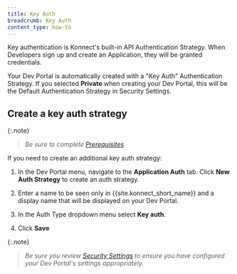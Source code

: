 ```yaml
---
title: Key Auth
breadcrumb: Key Auth
content_type: how-to
---
```


Key authentication is Konnect's built-in API Authentication Strategy. When Developers sign up and create an Application, they will be granted credentials.

Your Dev Portal is automatically created with a "Key Auth" Authentication Strategy. If you selected **Private** when creating your Dev Portal, this will be the Default Authentication Strategy in Security Settings.

## Create a key auth strategy

{:.note}
> *Be sure to complete [Prerequisites](/dev-portal/auth-strategies#prerequisites)*

If you need to create an additional key auth strategy:

1. In the Dev Portal menu, navigate to the **Application Auth** tab. Click **New Auth Strategy** to create an auth strategy.

2. Enter a name to be seen only in {{site.konnect_short_name}} and a display name that will be displayed on your Dev Portal.

3. In the Auth Type dropdown menu select **Key auth**.

4. Click **Save**

{:.note}
> *Be sure you review [Security Settings](/dev-portal/portals/settings/security) to ensure you have configured your Dev Portal's settings appropriately.*
